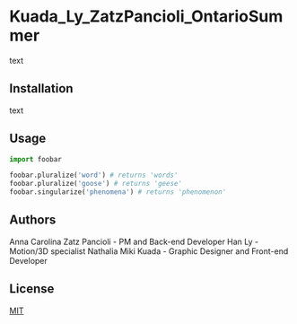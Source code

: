 # Kuada_Ly_ZatzPancioli_OntarioSummer

text

## Installation

text

## Usage

```python
import foobar

foobar.pluralize('word') # returns 'words'
foobar.pluralize('goose') # returns 'geese'
foobar.singularize('phenomena') # returns 'phenomenon'
```

## Authors

Anna Carolina Zatz Pancioli - PM and Back-end Developer
Han Ly - Motion/3D specialist
Nathalia Miki Kuada - Graphic Designer and Front-end Developer

## License
[MIT](https://choosealicense.com/licenses/mit/)
